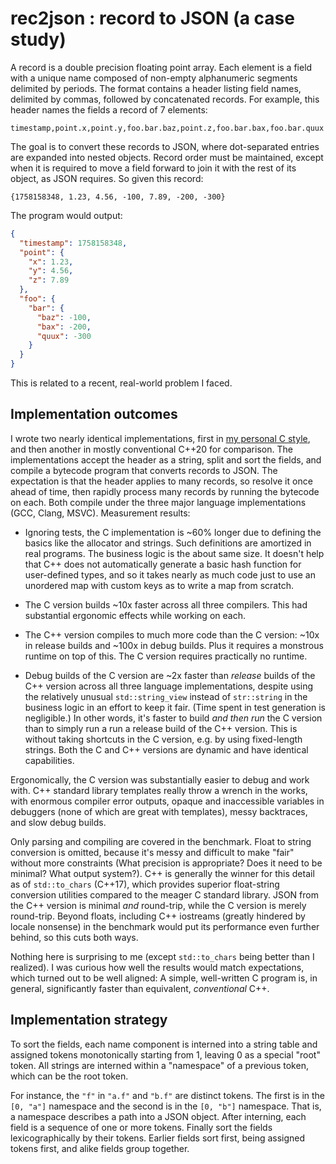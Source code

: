 # rec2json : record to JSON (a case study)

A record is a double precision floating point array. Each element is a
field with a unique name composed of non-empty alphanumeric segments
delimited by periods. The format contains a header listing field names,
delimited by commas, followed by concatenated records. For example, this
header names the fields a record of 7 elements:

    timestamp,point.x,point.y,foo.bar.baz,point.z,foo.bar.bax,foo.bar.quux

The goal is to convert these records to JSON, where dot-separated entries
are expanded into nested objects. Record order must be maintained, except
when it is required to move a field forward to join it with the rest of
its object, as JSON requires. So given this record:

    {1758158348, 1.23, 4.56, -100, 7.89, -200, -300}

The program would output:

```json
{
  "timestamp": 1758158348,
  "point": {
    "x": 1.23,
    "y": 4.56,
    "z": 7.89
  },
  "foo": {
    "bar": {
      "baz": -100,
      "bax": -200,
      "quux": -300
    }
  }
}
```

This is related to a recent, real-world problem I faced.

## Implementation outcomes

I wrote two nearly identical implementations, first in [my personal C
style][c], and then another in mostly conventional C++20 for comparison.
The implementations accept the header as a string, split and sort the
fields, and compile a bytecode program that converts records to JSON. The
expectation is that the header applies to many records, so resolve it once
ahead of time, then rapidly process many records by running the bytecode
on each. Both compile under the three major language implementations (GCC,
Clang, MSVC). Measurement results:

* Ignoring tests, the C implementation is ~60% longer due to defining the
  basics like the allocator and strings. Such definitions are amortized in
  real programs. The business logic is the about same size. It doesn't
  help that C++ does not automatically generate a basic hash function for
  user-defined types, and so it takes nearly as much code just to use an
  unordered map with custom keys as to write a map from scratch.

* The C version builds ~10x faster across all three compilers. This had
  substantial ergonomic effects while working on each.

* The C++ version compiles to much more code than the C version: ~10x in
  release builds and ~100x in debug builds. Plus it requires a monstrous
  runtime on top of this. The C version requires practically no runtime.

* Debug builds of the C version are ~2x faster than *release* builds of
  the C++ version across all three language implementations, despite using
  the relatively unusual `std::string_view` instead of `str::string` in
  the business logic in an effort to keep it fair. (Time spent in test
  generation is negligible.) In other words, it's faster to build *and
  then run* the C version than to simply run a run a release build of the
  C++ version. This is without taking shortcuts in the C version, e.g. by
  using fixed-length strings. Both the C and C++ versions are dynamic and
  have identical capabilities.

Ergonomically, the C version was substantially easier to debug and work
with. C++ standard library templates really throw a wrench in the works,
with enormous compiler error outputs, opaque and inaccessible variables in
debuggers (none of which are great with templates), messy backtraces, and
slow debug builds.

Only parsing and compiling are covered in the benchmark. Float to string
conversion is omitted, because it's messy and difficult to make "fair"
without more constraints (What precision is appropriate? Does it need to
be minimal? What output system?). C++ is generally the winner for this
detail as of `std::to_chars` (C++17), which provides superior float-string
conversion utilities compared to the meager C standard library. JSON from
the C++ version is minimal *and* round-trip, while the C version is merely
round-trip. Beyond floats, including C++ iostreams (greatly hindered by
locale nonsense) in the benchmark would put its performance even further
behind, so this cuts both ways.

Nothing here is surprising to me (except `std::to_chars` being better than
I realized). I was curious how well the results would match expectations,
which turned out to be well aligned: A simple, well-written C program is,
in general, significantly faster than equivalent, *conventional* C++.

## Implementation strategy

To sort the fields, each name component is interned into a string table
and assigned tokens monotonically starting from 1, leaving 0 as a special
"root" token. All strings are interned within a "namespace" of a previous
token, which can be the root token.

For instance, the `"f"` in `"a.f"` and `"b.f"` are distinct tokens. The
first is in the `[0, "a"]` namespace and the second is in the `[0, "b"]`
namespace. That is, a namespace describes a path into a JSON object. After
interning, each field is a sequence of one or more tokens. Finally sort
the fields lexicographically by their tokens. Earlier fields sort first,
being assigned tokens first, and alike fields group together.


[c]: https://nullprogram.com/blog/2025/01/19/
